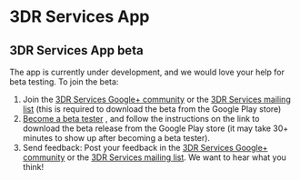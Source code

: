 # 3DR Services App

## 3DR Services App beta
The app is currently under development, and we would love your help for beta testing.
To join the beta:
1. Join the [3DR Services Google+ community](https://plus.google.com/communities/109484130178804610965) or the [3DR Services mailing list](https://groups.google.com/forum/#!forum/3dr-services) (this is required to download the beta from the Google Play store)
2. [Become a beta tester](https://play.google.com/apps/testing/org.droidplanner.services.android)
, and follow the instructions on the link to download the beta release from the Google Play store
 (it may take 30+ minutes to show up after becoming a beta tester).
3. Send feedback: Post your feedback in the [3DR Services Google+ community](https://plus.google.com/communities/109484130178804610965) or the [3DR Services mailing list](https://groups.google.com/forum/#!forum/3dr-services). We want to hear what you think!
